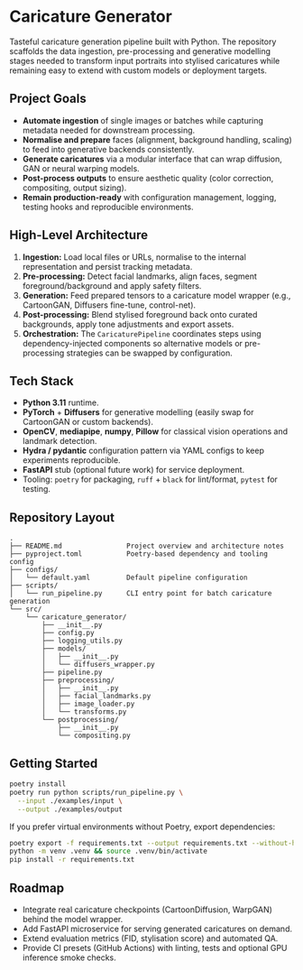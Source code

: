 # Caricature Generator

Tasteful caricature generation pipeline built with Python. The repository scaffolds the data ingestion, pre-processing and generative modelling stages needed to transform input portraits into stylised caricatures while remaining easy to extend with custom models or deployment targets.

## Project Goals

- **Automate ingestion** of single images or batches while capturing metadata needed for downstream processing.
- **Normalise and prepare** faces (alignment, background handling, scaling) to feed into generative backends consistently.
- **Generate caricatures** via a modular interface that can wrap diffusion, GAN or neural warping models.
- **Post-process outputs** to ensure aesthetic quality (color correction, compositing, output sizing).
- **Remain production-ready** with configuration management, logging, testing hooks and reproducible environments.

## High-Level Architecture

1. **Ingestion:** Load local files or URLs, normalise to the internal representation and persist tracking metadata.
2. **Pre-processing:** Detect facial landmarks, align faces, segment foreground/background and apply safety filters.
3. **Generation:** Feed prepared tensors to a caricature model wrapper (e.g., CartoonGAN, Diffusers fine-tune, control-net).
4. **Post-processing:** Blend stylised foreground back onto curated backgrounds, apply tone adjustments and export assets.
5. **Orchestration:** The `CaricaturePipeline` coordinates steps using dependency-injected components so alternative models or pre-processing strategies can be swapped by configuration.

## Tech Stack

- **Python 3.11** runtime.
- **PyTorch** + **Diffusers** for generative modelling (easily swap for CartoonGAN or custom backends).
- **OpenCV**, **mediapipe**, **numpy**, **Pillow** for classical vision operations and landmark detection.
- **Hydra / pydantic** configuration pattern via YAML configs to keep experiments reproducible.
- **FastAPI** stub (optional future work) for service deployment.
- Tooling: `poetry` for packaging, `ruff` + `black` for lint/format, `pytest` for testing.

## Repository Layout

```text
.
├── README.md                Project overview and architecture notes
├── pyproject.toml           Poetry-based dependency and tooling config
├── configs/
│   └── default.yaml         Default pipeline configuration
├── scripts/
│   └── run_pipeline.py      CLI entry point for batch caricature generation
└── src/
    └── caricature_generator/
        ├── __init__.py
        ├── config.py
        ├── logging_utils.py
        ├── models/
        │   ├── __init__.py
        │   └── diffusers_wrapper.py
        ├── pipeline.py
        ├── preprocessing/
        │   ├── __init__.py
        │   ├── facial_landmarks.py
        │   ├── image_loader.py
        │   └── transforms.py
        └── postprocessing/
            ├── __init__.py
            └── compositing.py
```

## Getting Started

```bash
poetry install
poetry run python scripts/run_pipeline.py \
  --input ./examples/input \
  --output ./examples/output
```

If you prefer virtual environments without Poetry, export dependencies:

```bash
poetry export -f requirements.txt --output requirements.txt --without-hashes
python -m venv .venv && source .venv/bin/activate
pip install -r requirements.txt
```

## Roadmap

- Integrate real caricature checkpoints (CartoonDiffusion, WarpGAN) behind the model wrapper.
- Add FastAPI microservice for serving generated caricatures on demand.
- Extend evaluation metrics (FID, stylisation score) and automated QA.
- Provide CI presets (GitHub Actions) with linting, tests and optional GPU inference smoke checks.

